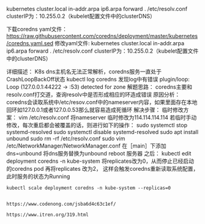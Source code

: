kubernetes cluster.local in-addr.arpa ip6.arpa
forward . /etc/resolv.conf
clusterIP为：10.255.0.2（kubelet配置文件中的clusterDNS）


下载coredns yaml文件：https://raw.githubusercontent.com/coredns/deployment/master/kubernetes/coredns.yaml.sed
修改yaml文件:
kubernetes cluster.local in-addr.arpa ip6.arpa
forward . /etc/resolv.conf
clusterIP为：10.255.0.2（kubelet配置文件中的clusterDNS）

详细描述：
    K8s dns主机名无法正常解析，coredns服务一直处于CrashLoopBackOff状态
    kubectl log coredns
    发现log中有错误
    plugin/loop: Loop (127.0.0.1:44222 -> :53) detected for zone
解题思路：
    coredns主要和resolv.conf打交道，查询resolv中是否形成相应的环造成错误
原因分析：
    coredns会读取系统中/etc/resov.conf中的nameserver内容，如果里面存在本地回环如127.0.0.1或者127.0.0.53那么就容易造成死循环
解决步骤：
    临时修改方案： vim /etc/resolv.conf 将nameserver 临时修改为114.114.114.114
    若临时手动修改，每次重启都会被覆盖的话，则进行如下的操作：
    sudo systemctl stop systemd-resolved
    sudo systemctl disable systemd-resolved
    sudo apt install unbound
    sudo rm -rf /etc/resolv.conf
    sudo vim /etc/NetworkManager/NetworkManager.conf
    在［main］下添加
    dns=unbound
    将dns服务替换为unbound
    reboot 服务器
    之后：
    kubectl edit deployment coredns -n kube-system
    将replicates改为0，从而停止已经启动的coredns pod
    再将replicates 改为2， 这样会触发coredns重新读取系统配置，此时服务的状态为Running


    kubectl scale deployment coredns -n kube-system --replicas=0


    https://www.codenong.com/jsba6d4c63c1ef/

    https://www.itren.org/319.html